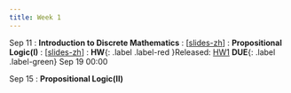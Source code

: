 ```yaml
---
title: Week 1
---
```


Sep 11
: **Introduction to Discrete Mathematics**
  :  \[[slides-zh](../pdf/slides/0-overview.pdf)\]
: **Propositional Logic(I)**
  :  \[[slides-zh](../pdf/slides/0-overview.pdf)\]
:  **HW**{: .label .label-red }Released: [HW1](../pdf/homework)  **DUE**{: .label .label-green} Sep 19  00:00

Sep 15
: **Propositional Logic(II)**



  

